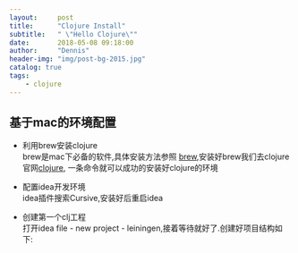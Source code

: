 ```yaml
---
layout:     post
title:      "Clojure Install"
subtitle:   " \"Hello Clojure\""
date:       2018-05-08 09:18:00
author:     "Dennis"
header-img: "img/post-bg-2015.jpg"
catalog: true
tags:
    - clojure
---
```


## 基于mac的环境配置

- 利用brew安装clojure  
brew是mac下必备的软件,具体安装方法参照 [brew][1],安装好brew我们去clojure官网[clojure][2],
一条命令就可以成功的安装好clojure的环境  

- 配置idea开发环境  
idea插件搜索Cursive,安装好后重启idea
  
- 创建第一个clj工程  
打开idea file - new project - leiningen,接着等待就好了.创建好项目结构如下:











[1]: <https://brew.sh/index_zh-cn.html>  
[2]: <https://www.clojure.org/guides/getting_started>
[3]: /img/in-post/2018-05-08-clojure-install/clj_01.png